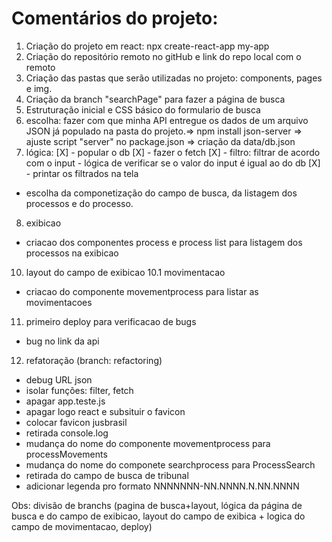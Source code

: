 # Comentários do projeto:

1. Criação do projeto em react: npx create-react-app my-app
2. Criação do repositório remoto no gitHub e link do repo local com o remoto
3. Criação das pastas que serão utilizadas no projeto: components, pages e img.
4. Criação da branch "searchPage" para fazer a página de busca
5. Estruturação inicial e CSS básico do formulario de busca
6. escolha: fazer com que minha API entregue os dados de um arquivo JSON já populado na pasta do projeto.=> npm install json-server => ajuste script "server" no package.json => criação da data/db.json
7. lógica: 
[X] - popular o db
[X] - fazer o fetch
[X] - filtro: filtrar de acordo com o input - lógica de verificar se o valor do input é igual ao do db
[X] - printar os filtrados na tela

- escolha da componetização do campo de busca, da listagem dos processos e do processo.

8. exibicao
- criacao dos componentes process e process list para listagem dos processos na exibicao

10. layout do campo de exibicao
10.1 movimentacao
- criacao do componente movementprocess para listar as movimentacoes

11. primeiro deploy para verificacao de bugs
- bug no link da api

12. refatoração (branch: refactoring)
- debug URL json
- isolar funções: filter, fetch
- apagar app.teste.js
- apagar logo react e subsituir o favicon
- colocar favicon jusbrasil
- retirada console.log
- mudança do nome do componente movementprocess para processMovements
- mudança do nome do componete searchprocess para ProcessSearch
- retirada do campo de busca de tribunal
- adicionar legenda pro formato NNNNNNN-NN.NNNN.N.NN.NNNN


Obs: divisão de branchs (pagina de busca+layout, lógica da página de busca e do campo de exibicao, layout do campo de exibica + logica do campo de movimentacao, deploy)
